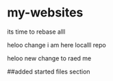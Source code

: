 # my-websites

its time to rebase alll

heloo change i am here localll repo

heloo new change to raed me

##added started files section
